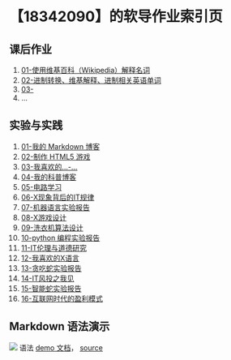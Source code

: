 # 【18342090】的软导作业索引页

## 课后作业

1. [01-使用维基百科（Wikipedia）解释名词](hw01)
2. [02-进制转换、维基解释、进制相关英语单词](hw02)
3. [03-](hw03)
4. ...


## 实验与实践

1. [01-我的 Markdown 博客](lab01)
2. [02-制作 HTML5 游戏](lab02)
3. [03-我喜欢的...-...](lab03)
4. [04-我的科普博客](lab04)
5. [05-电路学习](lab05)
6. [06-X现象背后的IT规律](lab06)
7. [07-机器语言实验报告](lab07)
8. [08-X游戏设计](lab08)
9. [09-洗衣机算法设计](lab09)
10. [10-python 编程实验报告](lab10)
11. [11-IT伦理与道德研究](lab11)
12. [12-我喜欢的X语言](lab12)
13. [13-贪吃蛇实验报告](lab13)
14. [14-IT风投之我见](lab14)
15. [15-智能蛇实验报告](lab15)
16. [16-互联网时代的盈利模式](lab16)


## Markdown 语法演示

![](images/exclamation.png) 语法 [demo 文档](demo)， [source](https://github.com/sysu-swi/homework/blob/gh-pages/demo.md)



